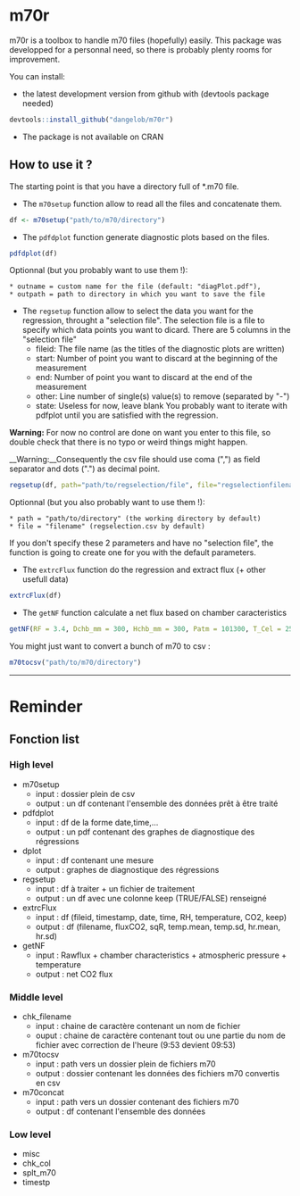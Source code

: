 m70r
====

m70r is a toolbox to handle m70 files (hopefully) easily.
This package was developped for a personnal need, so there is probably plenty rooms for improvement.

You can install: 

* the latest development version from github with (devtools package needed) 

```r
devtools::install_github("dangelob/m70r")
```
* The package is not available on CRAN

## How to use it ? 

The starting point is that you have a directory full of *.m70 file.

* The `m70setup` function allow to read all the files and concatenate them. 
```r
df <- m70setup("path/to/m70/directory")
```
* The `pdfdplot` function generate diagnostic plots based on the files. 
```r
pdfdplot(df)
```
Optionnal (but you probably want to use them !):

    * outname = custom name for the file (default: "diagPlot.pdf"), 
    * outpath = path to directory in which you want to save the file
    
* The `regsetup` function allow to select the data you want for the regression, throught a "selection file". The selection file is a file to specify which data points you want to dicard. There are 5 columns in the "selection file"
    * fileid: The file name (as the titles of the diagnostic plots are written)
    * start: Number of point you want to discard at the beginning of the measurement
    * end: Number of point you want to discard at the end of the measurement
    * other: Line number of single(s) value(s) to remove (separated by "-")
    * state: Useless for now, leave blank
You probably want to iterate with pdfplot until you are satisfied with the regression.

__Warning:__ For now no control are done on want you enter to this file, so double check that there is no typo or weird things might happen.

__Warning:__Consequently the csv file should use coma (",") as field separator and dots (".") as decimal point.

```r
regsetup(df, path="path/to/regselection/file", file="regselectionfilename")
```
Optionnal (but you also probably want to use them !):

    * path = "path/to/directory" (the working directory by default)
    * file = "filename" (regselection.csv by default)
If you don't specify these 2 parameters and have no "selection file", the function is going to create one for you with the default parameters.  
* The `extrcFlux` function do the regression and extract flux (+ other usefull data) 
```r
extrcFlux(df)
```
* The `getNF` function calculate a net flux based on chamber caracteristics
```r
getNF(RF = 3.4, Dchb_mm = 300, Hchb_mm = 300, Patm = 101300, T_Cel = 25)
```

You might just want to convert a bunch of m70 to csv : 
```r
m70tocsv("path/to/m70/directory")
```

***

# Reminder

## Fonction list

### High level
* m70setup
    * input : dossier plein de csv
    * output : un df contenant l'ensemble des données prêt à être traité
* pdfdplot
    * input : df de la forme date,time,…
    * output : un pdf contenant des graphes de diagnostique des régressions
* dplot
    * input : df contenant une mesure
    * output : graphes de diagnostique des régressions
* regsetup
    * input : df à traiter + un fichier de traitement
    * output : un df avec une colonne keep (TRUE/FALSE) renseigné
* extrcFlux
    * input : df (fileid, timestamp, date, time, RH, temperature, CO2, keep)
    * output : df (filename, fluxCO2, sqR, temp.mean, temp.sd, hr.mean, hr.sd)
* getNF
    * input : Rawflux + chamber characteristics + atmospheric pressure + temperature
    * output : net CO2 flux

### Middle level
* chk_filename
    * input : chaine de caractère contenant un nom de fichier
    * ouput : chaine de caractère contenant tout ou une partie du nom de fichier avec correction de l'heure (9:53 devient 09:53)
* m70tocsv
    * input : path vers un dossier plein de fichiers m70
    * output : dossier contenant les données des fichiers m70 convertis en csv
* m70concat
    * input : path vers un dossier contenant des fichiers m70
    * output : df contenant l'ensemble des données

### Low level
* misc  
* chk_col
* splt_m70
* timestp
